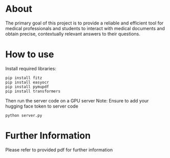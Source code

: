 # About
The primary goal of this project is to provide a reliable and efficient tool for medical professionals 
and students to interact with medical documents and obtain precise, contextually relevant answers to their questions.

# How to use
Install required libraries:
```
pip install fitz
pip install easyocr
pip install pymupdf
pip install transformers
```

Then run the server code on a GPU server
Note: Ensure to add your hugging face token to server code
```
python server.py
```

# Further Information
Please refer to provided pdf for further information

